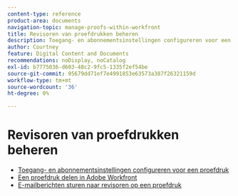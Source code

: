 ```yaml
---
content-type: reference
product-area: documents
navigation-topic: manage-proofs-within-workfront
title: Revisoren van proefdrukken beheren
description: Toegang- en abonnementsinstellingen configureren voor een proefdruk
author: Courtney
feature: Digital Content and Documents
recommendations: noDisplay, noCatalog
exl-id: b7775036-d603-48c2-9fc5-1335f2ef54be
source-git-commit: 95679dd71ef7e4991853e63573a387f26321159d
workflow-type: tm+mt
source-wordcount: '36'
ht-degree: 0%

---
```


# Revisoren van proefdrukken beheren

* [Toegang- en abonnementsinstellingen configureren voor een proefdruk](../../../../review-and-approve-work/proofing/managing-proofs-within-workfront/configure-access-subscription-settings-proof.md)
* [Een proefdruk delen in Adobe Workfront](../../../../review-and-approve-work/proofing/managing-proofs-within-workfront/share-a-proof-in-workfront.md)
* [E-mailberichten sturen naar revisoren op een proefdruk](../../../../review-and-approve-work/proofing/managing-proofs-within-workfront/send-email-messages-to-users-proof.md)
